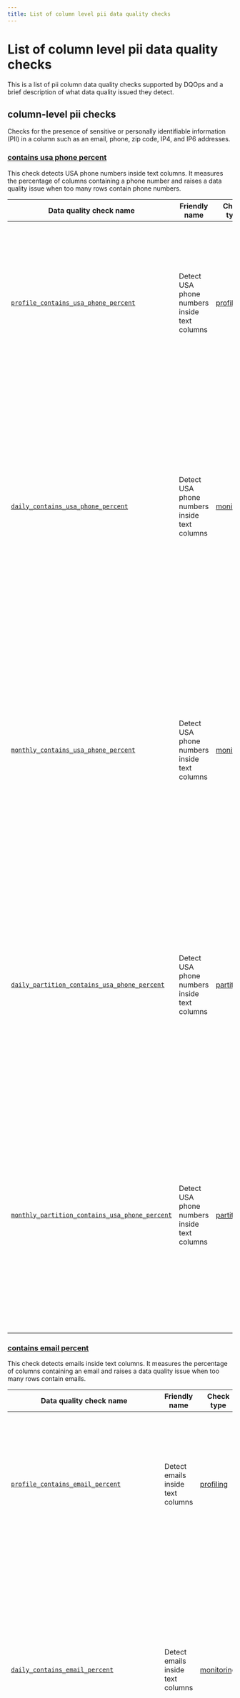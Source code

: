 ```yaml
---
title: List of column level pii data quality checks
---
```

# List of column level pii data quality checks

This is a list of pii column data quality checks supported by DQOps and a brief description of what data quality issued they detect.




## column-level pii checks
Checks for the presence of sensitive or personally identifiable information (PII) in a column such as an email, phone, zip code, IP4, and IP6 addresses.

### [contains usa phone percent](./contains-usa-phone-percent.md)
This check detects USA phone numbers inside text columns. It measures the percentage of columns containing a phone number and raises a data quality issue when too many rows contain phone numbers.


| Data quality check name | Friendly name | Check type | Description | Standard |
|-------------------------|---------------|------------|-------------|----------|
|[<span class="no-wrap-code">`profile_contains_usa_phone_percent`</span>](./contains-usa-phone-percent.md#profile-contains-usa-phone-percent)|Detect USA phone numbers inside text columns|[profiling](../../../dqo-concepts/definition-of-data-quality-checks/data-profiling-checks.md)|Detects USA phone numbers in text columns. Verifies that the percentage of rows that contains USA phone number in a column does not exceed the maximum accepted percentage.|:material-check-bold:|
|[<span class="no-wrap-code">`daily_contains_usa_phone_percent`</span>](./contains-usa-phone-percent.md#daily-contains-usa-phone-percent)|Detect USA phone numbers inside text columns|[monitoring](../../../dqo-concepts/definition-of-data-quality-checks/data-observability-monitoring-checks.md)|Detects USA phone numbers in text columns. Verifies that the percentage of rows that contains a USA phone number in a column does not exceed the maximum accepted percentage. Stores the most recent captured value for each day when the data quality check was evaluated.|:material-check-bold:|
|[<span class="no-wrap-code">`monthly_contains_usa_phone_percent`</span>](./contains-usa-phone-percent.md#monthly-contains-usa-phone-percent)|Detect USA phone numbers inside text columns|[monitoring](../../../dqo-concepts/definition-of-data-quality-checks/data-observability-monitoring-checks.md)|Detects USA phone numbers in text columns. Verifies that the percentage of rows that contains a USA phone number in a column does not exceed the maximum accepted percentage. Stores the most recent check result for each month when the data quality check was evaluated.|:material-check-bold:|
|[<span class="no-wrap-code">`daily_partition_contains_usa_phone_percent`</span>](./contains-usa-phone-percent.md#daily-partition-contains-usa-phone-percent)|Detect USA phone numbers inside text columns|[partitioned](../../../dqo-concepts/definition-of-data-quality-checks/partition-checks.md)|Detects USA phone numbers in text columns. Verifies that the percentage of rows that contains USA phone number in a column does not exceed the maximum accepted percentage. Stores a separate data quality check result for each daily partition.|:material-check-bold:|
|[<span class="no-wrap-code">`monthly_partition_contains_usa_phone_percent`</span>](./contains-usa-phone-percent.md#monthly-partition-contains-usa-phone-percent)|Detect USA phone numbers inside text columns|[partitioned](../../../dqo-concepts/definition-of-data-quality-checks/partition-checks.md)|Detects USA phone numbers in text columns. Verifies that the percentage of rows that contains USA phone number in a column does not exceed the maximum accepted percentage. Stores a separate data quality check result for each monthly partition.|:material-check-bold:|



### [contains email percent](./contains-email-percent.md)
This check detects emails inside text columns. It measures the percentage of columns containing an email and raises a data quality issue when too many rows contain emails.


| Data quality check name | Friendly name | Check type | Description | Standard |
|-------------------------|---------------|------------|-------------|----------|
|[<span class="no-wrap-code">`profile_contains_email_percent`</span>](./contains-email-percent.md#profile-contains-email-percent)|Detect emails inside text columns|[profiling](../../../dqo-concepts/definition-of-data-quality-checks/data-profiling-checks.md)|Detects emails in text columns. Verifies that the percentage of rows that contains valid emails in a column does not exceed the minimum accepted percentage.|:material-check-bold:|
|[<span class="no-wrap-code">`daily_contains_email_percent`</span>](./contains-email-percent.md#daily-contains-email-percent)|Detect emails inside text columns|[monitoring](../../../dqo-concepts/definition-of-data-quality-checks/data-observability-monitoring-checks.md)|Detects emails in text columns. Verifies that the percentage of rows that contains emails in a column does not exceed the minimum accepted percentage. Stores the most recent captured value for each day when the data quality check was evaluated.|:material-check-bold:|
|[<span class="no-wrap-code">`monthly_contains_email_percent`</span>](./contains-email-percent.md#monthly-contains-email-percent)|Detect emails inside text columns|[monitoring](../../../dqo-concepts/definition-of-data-quality-checks/data-observability-monitoring-checks.md)|Detects emails in text columns. Verifies that the percentage of rows that contains emails in a column does not exceed the minimum accepted percentage. Stores the most recent check result for each month when the data quality check was evaluated.|:material-check-bold:|
|[<span class="no-wrap-code">`daily_partition_contains_email_percent`</span>](./contains-email-percent.md#daily-partition-contains-email-percent)|Detect emails inside text columns|[partitioned](../../../dqo-concepts/definition-of-data-quality-checks/partition-checks.md)|Detects emails in text columns. Verifies that the percentage of rows that contains emails in a column does not exceed the minimum accepted percentage. Stores a separate data quality check result for each daily partition.|:material-check-bold:|
|[<span class="no-wrap-code">`monthly_partition_contains_email_percent`</span>](./contains-email-percent.md#monthly-partition-contains-email-percent)|Detect emails inside text columns|[partitioned](../../../dqo-concepts/definition-of-data-quality-checks/partition-checks.md)|Detects emails in text columns. Verifies that the percentage of rows that contains emails in a column does not exceed the minimum accepted percentage. Stores a separate data quality check result for each monthly partition.|:material-check-bold:|



### [contains usa zipcode percent](./contains-usa-zipcode-percent.md)
This check detects USA zip code inside text columns. It measures the percentage of columns containing a zip code and raises a data quality issue when too many rows contain zip codes.


| Data quality check name | Friendly name | Check type | Description | Standard |
|-------------------------|---------------|------------|-------------|----------|
|[<span class="no-wrap-code">`profile_contains_usa_zipcode_percent`</span>](./contains-usa-zipcode-percent.md#profile-contains-usa-zipcode-percent)|Detect USA zip codes inside text columns|[profiling](../../../dqo-concepts/definition-of-data-quality-checks/data-profiling-checks.md)|Detects USA zip codes in text columns. Verifies that the percentage of rows that contains USA zip code in a column does not exceed the maximum accepted percentage.| |
|[<span class="no-wrap-code">`daily_contains_usa_zipcode_percent`</span>](./contains-usa-zipcode-percent.md#daily-contains-usa-zipcode-percent)|Detect USA zip codes inside text columns|[monitoring](../../../dqo-concepts/definition-of-data-quality-checks/data-observability-monitoring-checks.md)|Detects USA zip codes in text columns. Verifies that the percentage of rows that contains a USA zip code in a column does not exceed the maximum accepted percentage. Stores the most recent captured value for each day when the data quality check was evaluated.| |
|[<span class="no-wrap-code">`monthly_contains_usa_zipcode_percent`</span>](./contains-usa-zipcode-percent.md#monthly-contains-usa-zipcode-percent)|Detect USA zip codes inside text columns|[monitoring](../../../dqo-concepts/definition-of-data-quality-checks/data-observability-monitoring-checks.md)|Detects USA zip codes in text columns. Verifies that the percentage of rows that contains a USA zip code in a column does not exceed the maximum accepted percentage. Stores the most recent check result for each month when the data quality check was evaluated.| |
|[<span class="no-wrap-code">`daily_partition_contains_usa_zipcode_percent`</span>](./contains-usa-zipcode-percent.md#daily-partition-contains-usa-zipcode-percent)|Detect USA zip codes inside text columns|[partitioned](../../../dqo-concepts/definition-of-data-quality-checks/partition-checks.md)|Detects USA zip codes in text columns. Verifies that the percentage of rows that contains USA zip code in a column does not exceed the maximum accepted percentage. Stores a separate data quality check result for each daily partition.| |
|[<span class="no-wrap-code">`monthly_partition_contains_usa_zipcode_percent`</span>](./contains-usa-zipcode-percent.md#monthly-partition-contains-usa-zipcode-percent)|Detect USA zip codes inside text columns|[partitioned](../../../dqo-concepts/definition-of-data-quality-checks/partition-checks.md)|Detects USA zip codes in text columns. Verifies that the percentage of rows that contains USA zip code in a column does not exceed the maximum accepted percentage. Stores a separate data quality check result for each monthly partition.| |



### [contains ip4 percent](./contains-ip4-percent.md)
This check detects IP4 addresses inside text columns. It measures the percentage of columns containing an IP4 address and raises a data quality issue when too many rows contain IP4 addresses.


| Data quality check name | Friendly name | Check type | Description | Standard |
|-------------------------|---------------|------------|-------------|----------|
|[<span class="no-wrap-code">`profile_contains_ip4_percent`</span>](./contains-ip4-percent.md#profile-contains-ip4-percent)|Detect IP4 addresses inside text columns|[profiling](../../../dqo-concepts/definition-of-data-quality-checks/data-profiling-checks.md)|Detects IP4 addresses in text columns. Verifies that the percentage of rows that contains valid IP4 address values in a column does not fall below the minimum accepted percentage.| |
|[<span class="no-wrap-code">`daily_contains_ip4_percent`</span>](./contains-ip4-percent.md#daily-contains-ip4-percent)|Detect IP4 addresses inside text columns|[monitoring](../../../dqo-concepts/definition-of-data-quality-checks/data-observability-monitoring-checks.md)|Detects IP4 addresses in text columns. Verifies that the percentage of rows that contains IP4 address values in a column does not fall below the minimum accepted percentage. Stores the most recent captured value for each day when the data quality check was evaluated.| |
|[<span class="no-wrap-code">`monthly_contains_ip4_percent`</span>](./contains-ip4-percent.md#monthly-contains-ip4-percent)|Detect IP4 addresses inside text columns|[monitoring](../../../dqo-concepts/definition-of-data-quality-checks/data-observability-monitoring-checks.md)|Detects IP4 addresses in text columns. Verifies that the percentage of rows that contains IP4 address values in a column does not fall below the minimum accepted percentage. Stores the most recent check result for each month when the data quality check was evaluated.| |
|[<span class="no-wrap-code">`daily_partition_contains_ip4_percent`</span>](./contains-ip4-percent.md#daily-partition-contains-ip4-percent)|Detect IP4 addresses inside text columns|[partitioned](../../../dqo-concepts/definition-of-data-quality-checks/partition-checks.md)|Detects IP4 addresses in text columns. Verifies that the percentage of rows that contains IP4 address values in a column does not fall below the minimum accepted percentage. Stores a separate data quality check result for each daily partition.| |
|[<span class="no-wrap-code">`monthly_partition_contains_ip4_percent`</span>](./contains-ip4-percent.md#monthly-partition-contains-ip4-percent)|Detect IP4 addresses inside text columns|[partitioned](../../../dqo-concepts/definition-of-data-quality-checks/partition-checks.md)|Detects IP4 addresses in text columns. Verifies that the percentage of rows that contains IP4 address values in a column does not fall below the minimum accepted percentage. Stores a separate data quality check result for each monthly partition.| |



### [contains ip6 percent](./contains-ip6-percent.md)
This check detects IP6 addresses inside text columns. It measures the percentage of columns containing an IP6 address and raises a data quality issue when too many rows contain IP6 addresses.


| Data quality check name | Friendly name | Check type | Description | Standard |
|-------------------------|---------------|------------|-------------|----------|
|[<span class="no-wrap-code">`profile_contains_ip6_percent`</span>](./contains-ip6-percent.md#profile-contains-ip6-percent)|Detect IP6 addresses inside text columns|[profiling](../../../dqo-concepts/definition-of-data-quality-checks/data-profiling-checks.md)|Detects IP6 addresses in text columns. Verifies that the percentage of rows that contains valid IP6 address values in a column does not fall below the minimum accepted percentage.| |
|[<span class="no-wrap-code">`daily_contains_ip6_percent`</span>](./contains-ip6-percent.md#daily-contains-ip6-percent)|Detect IP6 addresses inside text columns|[monitoring](../../../dqo-concepts/definition-of-data-quality-checks/data-observability-monitoring-checks.md)|Detects IP6 addresses in text columns. Verifies that the percentage of rows that contains valid IP6 address values in a column does not fall below the minimum accepted percentage. Stores the most recent captured value for each day when the data quality check was evaluated.| |
|[<span class="no-wrap-code">`monthly_contains_ip6_percent`</span>](./contains-ip6-percent.md#monthly-contains-ip6-percent)|Detect IP6 addresses inside text columns|[monitoring](../../../dqo-concepts/definition-of-data-quality-checks/data-observability-monitoring-checks.md)|Detects IP6 addresses in text columns. Verifies that the percentage of rows that contains valid IP6 address values in a column does not fall below the minimum accepted percentage. Stores the most recent check result for each month when the data quality check was evaluated.| |
|[<span class="no-wrap-code">`daily_partition_contains_ip6_percent`</span>](./contains-ip6-percent.md#daily-partition-contains-ip6-percent)|Detect IP6 addresses inside text columns|[partitioned](../../../dqo-concepts/definition-of-data-quality-checks/partition-checks.md)|Detects IP6 addresses in text columns. Verifies that the percentage of rows that contains valid IP6 address values in a column does not fall below the minimum accepted percentage. Stores a separate data quality check result for each daily partition.| |
|[<span class="no-wrap-code">`monthly_partition_contains_ip6_percent`</span>](./contains-ip6-percent.md#monthly-partition-contains-ip6-percent)|Detect IP6 addresses inside text columns|[partitioned](../../../dqo-concepts/definition-of-data-quality-checks/partition-checks.md)|Detects IP6 addresses in text columns. Verifies that the percentage of rows that contains valid IP6 address values in a column does not fall below the minimum accepted percentage. Stores a separate data quality check result for each monthly partition.| |







